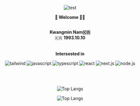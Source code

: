 <p align="center">
  <img src="https://readme-typing-svg.demolab.com/?lines=안녕하세요!+저의+깃허브에+오신걸+환영합니다!+의+텍스트;Thanks+for+visting+my+Github!)](https://git.io/typing-svg" alt="test"/>
</p>
<div align=center>
  <b>👋  Welcome 👋😄</b>
<br/>
<br/>
    

  <b>Kwangmin Nam🇰🇷</b><br/>🇰🇷
  <b>1993.10.10</b><br/><br/><br/>
  <b>Intersested in </b><br/>
  
<div>
      <img alt="tailwind"
          src ="https://img.shields.io/badge/Tailwind-1572B6.svg?&style=for-the-badge&logo=Tailwind&logoColor=white"/>
     <img alt="javascript"
          src ="https://img.shields.io/badge/JavaScript-F7DF1E.svg?&style=for-the-badge&logo=JavaScript&logoColor=white"/>
      <img alt="typescript"
          src ="https://img.shields.io/badge/TypeScript-3178C6.svg?&style=for-the-badge&logo=TypeScript&logoColor=white"/>         
     <img alt="react"
          src ="https://img.shields.io/badge/React-61dafb.svg?&style=for-the-badge&logo=React&logoColor=white"/>
     <img alt="next.js"
          src ="https://img.shields.io/badge/Next.js-000000.svg?&style=for-the-badge&logo=Next.js&logoColor=white"/>   
          <img alt="node.js"
          src ="https://img.shields.io/badge/Node.js-0eb640.svg?&style=for-the-badge&logo=Node.js&logoColor=white"/>     
</div>  <br/><br/><br/>
</div>

<p align="center">
  <img src="https://github-readme-stats.vercel.app/api/top-langs/?username=kwangminnam" alt="Top Langs">
</p>
<p align="center">
    <img src="https://github-profile-summary-cards.vercel.app/api/cards/profile-details?username=kwangminnam&theme=tokyonight" alt="Top Langs">
</p>

<br/>
<br/>
<br/>

